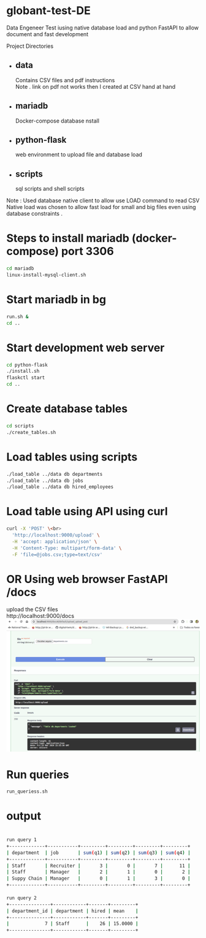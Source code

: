 # globant-test-DE
Data Engeneer Test iusing native database load and python FastAPI to allow document and fast development 

Project Directories  

- ## data 
   Contains CSV files and pdf instructions <br>
   Note . link on pdf not works then I created at CSV hand at hand 
- ## mariadb 
   Docker-compose database nstall 
- ## python-flask 
   web environment to upload file and database load 
- ## scripts 
   sql scripts and shell scripts 

Note : Used database native client to allow use LOAD command to read CSV 
Native load was chosen to allow fast load for small and big files even using database constraints . 

# Steps to install mariadb (docker-compose) port 3306 
```bash
cd mariadb
linux-install-mysql-client.sh
```

# Start mariadb in bg
```bash
run.sh &
cd ..
```
# Start development web server  
```bash
cd python-flask 
./install.sh 
flaskctl start 
cd ..
```
# Create database tables
```bash
cd scripts 
./create_tables.sh
```
# Load tables using scripts 
```bash
./load_table ../data db departments
./load_table ../data db jobs
./load_table ../data db hired_employees
```

# Load table using API using curl 
```bash
curl -X 'POST' \<br>
  'http://localhost:9000/upload' \
  -H 'accept: application/json' \
  -H 'Content-Type: multipart/form-data' \
  -F 'file=@jobs.csv;type=text/csv'
```
# OR Using  web browser FastAPI /docs
upload the CSV files<br>
http://localhost:9000/docs<br>
![screenshot](upload_FastAPI.png)
# Run queries 
```bash
run_queriess.sh
```
# output
```bash

run query 1
+-------------+-----------+---------+---------+---------+---------+
| department  | job       | sum(q1) | sum(q2) | sum(q3) | sum(q4) |
+-------------+-----------+---------+---------+---------+---------+
| Staff       | Recruiter |       3 |       0 |       7 |      11 |
| Staff       | Manager   |       2 |       1 |       0 |       2 |
| Suppy Chain | Manager   |       0 |       1 |       3 |       0 |
+-------------+-----------+---------+---------+---------+---------+

run query 2
+---------------+------------+-------+---------+
| department_id | department | hired | mean    |
+---------------+------------+-------+---------+
|             7 | Staff      |    26 | 15.0000 |
+---------------+------------+-------+---------+
```



